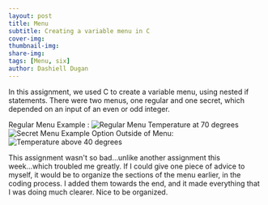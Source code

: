 ```yaml
---
layout: post
title: Menu
subtitle: Creating a variable menu in C
cover-img: 
thumbnail-img: 
share-img: 
tags: [Menu, six]
author: Dashiell Dugan
---
```


In this assignment, we used C to create a variable menu, using nested if statements. There were two menus, one regular and one secret, which depended on an input of an even or odd integer.

Regular Menu Example :
![Regular Menu](https://dashielldugan.github.io/assets/img/Regular-Menu.jpg)
Temperature at 70 degrees
![Secret Menu Example](https://dashielldugan.github.io/assets/img/Secret-Menu.jpg)
Option Outside of Menu:
![Temperature above 40 degrees](https://dashielldugan.github.io/assets/img/Not-On-Menu.jpg)

This assignment wasn't so bad...unlike another assignment this week...which troubled me greatly. If I could give one piece of advice to myself, it would be to organize the sections of the menu earlier, in the coding process. I added them towards the end, and it made everything that I was doing much clearer. Nice to be organized.
